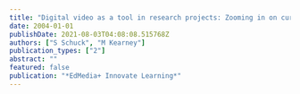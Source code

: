```yaml
---
title: "Digital video as a tool in research projects: Zooming in on current issues"
date: 2004-01-01
publishDate: 2021-08-03T04:08:08.515768Z
authors: ["S Schuck", "M Kearney"]
publication_types: ["2"]
abstract: ""
featured: false
publication: "*EdMedia+ Innovate Learning*"
---
```


